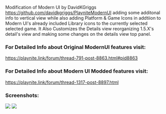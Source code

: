 Modification of Modern UI by DavidKGriggs https://github.com/davidkgriggs/PlayniteModernUI adding some additonal info to vertical view while also adding Platform & Game Icons in addtiion to Modern UI's already included Library icons to the currently selected selected game. It Also Customizes the Details view reorganizing 1.5.X's detail's view and making some changes on the details view top panel.

### For Detailed Info about Original ModernUI features visit:
https://playnite.link/forum/thread-791-post-8863.html#pid8863

### For Detailed Info about Modern UI Modded features visit:
https://playnite.link/forum/thread-1317-post-8897.html

### Screenshots:
![](https://github.com/HexSupernatural/PlayniteModernUIModded/blob/main/Media/screenshot_01.png)
![](https://raw.githubusercontent.com/HexSupernatural/PlayniteModernUIModded/main/Media/screenshot_02.png)
